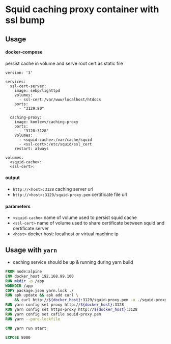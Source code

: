 # Squid caching proxy container with ssl bump

## Usage
#### docker-compose
persist cache in volume and serve root cert as static file

``` 
version: '3'

services:
  ssl-cert-server:
    image: sebp/lighttpd
    volumes:
      - ssl-cert:/var/www/localhost/htdocs
    ports:
      - "3129:80"

  caching-proxy:
    image: komlevv/caching-proxy
    ports:
      - "3128:3128"
    volumes:
      - <squid-cache>:/var/cache/squid
      - <ssl-cert>:/etc/squid/ssl_cert
    restart: always

volumes:
  <squid-cache>:
  <ssl-cert>:
```

#### output
* `http://<host>:3128` caching server url 
* `http://<host>:3129/squid-proxy.pem` certificate file url

#### parameters
* `<squid-cache>` name of volume used to persist squid cache 
* `<ssl-cert>` name of volume used to share certificate between squid and certificate server
* `<host>` docker host: localhost or virtual machine ip

## Usage with `yarn`
* caching service should be up & running during yarn build

``` dockerfile
FROM node:alpine
ENV docker_host 192.168.99.100
RUN mkdir -p /app
WORKDIR /app
COPY package.json yarn.lock ./
RUN apk update && apk add curl \
    && curl http://${docker_host}:3129/squid-proxy.pem -o ./squid-proxy.pem
RUN yarn config set proxy http://${docker_host}:3128
RUN yarn config set https-proxy http://${docker_host}:3128
RUN yarn config set cafile squid-proxy.pem
RUN yarn --pure-lockfile

CMD yarn run start

EXPOSE 8080
```
